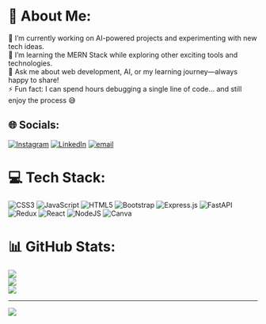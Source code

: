 # 💫 About Me:
🔭 I’m currently working on AI-powered projects and experimenting with new tech ideas.<br>🌱 I’m learning the MERN Stack while exploring other exciting tools and technologies.<br>💬 Ask me about web development, AI, or my learning journey—always happy to share!<br>⚡ Fun fact: I can spend hours debugging a single line of code… and still enjoy the process 😅


## 🌐 Socials:
[![Instagram](https://img.shields.io/badge/Instagram-%23E4405F.svg?logo=Instagram&logoColor=white)](https://instagram.com/i__basil_) [![LinkedIn](https://img.shields.io/badge/LinkedIn-%230077B5.svg?logo=linkedin&logoColor=white)](https://linkedin.com/in/www.linkedin.com/in/basil-shajan) [![email](https://img.shields.io/badge/Email-D14836?logo=gmail&logoColor=white)](mailto:basilshajan666@gmail.com) 

# 💻 Tech Stack:
![CSS3](https://img.shields.io/badge/css3-%231572B6.svg?style=for-the-badge&logo=css3&logoColor=white) ![JavaScript](https://img.shields.io/badge/javascript-%23323330.svg?style=for-the-badge&logo=javascript&logoColor=%23F7DF1E) ![HTML5](https://img.shields.io/badge/html5-%23E34F26.svg?style=for-the-badge&logo=html5&logoColor=white) ![Bootstrap](https://img.shields.io/badge/bootstrap-%238511FA.svg?style=for-the-badge&logo=bootstrap&logoColor=white) ![Express.js](https://img.shields.io/badge/express.js-%23404d59.svg?style=for-the-badge&logo=express&logoColor=%2361DAFB) ![FastAPI](https://img.shields.io/badge/FastAPI-005571?style=for-the-badge&logo=fastapi) ![Redux](https://img.shields.io/badge/redux-%23593d88.svg?style=for-the-badge&logo=redux&logoColor=white) ![React](https://img.shields.io/badge/react-%2320232a.svg?style=for-the-badge&logo=react&logoColor=%2361DAFB) ![NodeJS](https://img.shields.io/badge/node.js-6DA55F?style=for-the-badge&logo=node.js&logoColor=white) ![Canva](https://img.shields.io/badge/Canva-%2300C4CC.svg?style=for-the-badge&logo=Canva&logoColor=white)
# 📊 GitHub Stats:
![](https://github-readme-stats.vercel.app/api?username=basil648&theme=dark&hide_border=false&include_all_commits=false&count_private=true)<br/>
![](https://nirzak-streak-stats.vercel.app/?user=basil648&theme=dark&hide_border=false)<br/>
![](https://github-readme-stats.vercel.app/api/top-langs/?username=basil648&theme=dark&hide_border=false&include_all_commits=false&count_private=true&layout=compact)

---
[![](https://visitcount.itsvg.in/api?id=basil648&icon=0&color=0)](https://visitcount.itsvg.in)

<!-- Proudly created with GPRM ( https://gprm.itsvg.in ) -->
